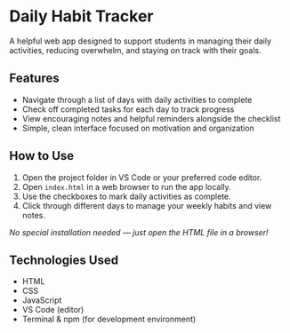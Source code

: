 # Daily Habit Tracker

A helpful web app designed to support students in managing their daily activities, reducing overwhelm, and staying on track with their goals.

## Features

- Navigate through a list of days with daily activities to complete  
- Check off completed tasks for each day to track progress  
- View encouraging notes and helpful reminders alongside the checklist  
- Simple, clean interface focused on motivation and organization

## How to Use

1. Open the project folder in VS Code or your preferred code editor.  
2. Open `index.html` in a web browser to run the app locally.  
3. Use the checkboxes to mark daily activities as complete.  
4. Click through different days to manage your weekly habits and view notes.  

*No special installation needed — just open the HTML file in a browser!*

## Technologies Used

- HTML  
- CSS  
- JavaScript  
- VS Code (editor)  
- Terminal & npm (for development environment)
